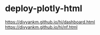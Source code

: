 # deploy-plotly-html
https://divyankm.github.io/hi/dashboard.html      
https://divyankm.github.io/hi/nf.html
